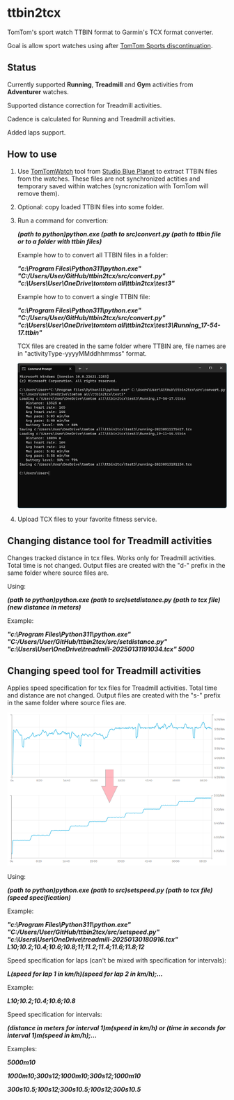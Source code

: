 # ttbin2tcx

TomTom's sport watch TTBIN format to Garmin's TCX format converter.

Goal is allow sport watches using after [TomTom Sports discontinuation](https://help.tomtom.com/hc/en-us/articles/11748276052370).

## Status

Currently supported **Running**, **Treadmill** and **Gym** activities from **Adventurer** watches.

Supported distance correction for Treadmill activities.

Cadence is calculated for Running and Treadmill activities.

Added laps support.

## How to use

1. Use [TomTomWatch](https://github.com/scubajorgen/TomTomWatch) tool from [Studio Blue Planet](https://blog.studioblueplanet.net/software/tomtomwatch) to extract TTBIN files from the watches.
These files are not synchronized actities and temporary saved within watches (syncronization with TomTom will remove them).

2. Optional: copy loaded TTBIN files into some folder.

3. Run a command for convertion:

   ***(path to python)python.exe (path to src)convert.py (path to ttbin file or to a folder with ttbin files)***

   Example how to to convert all TTBIN files in a folder:

   ***"c:\Program Files\Python311\python.exe" "C:/Users/User/GitHub/ttbin2tcx/src/convert.py" "c:\Users\User\OneDrive\tomtom all\ttbin2tcx\test3"***

   Example how to to convert a single TTBIN file:

   ***"c:\Program Files\Python311\python.exe" "C:/Users/User/GitHub/ttbin2tcx/src/convert.py" "c:\Users\User\OneDrive\tomtom all\ttbin2tcx\test3\Running_17-54-17.ttbin"***

   TCX files are created in the same folder where TTBIN are, file names are in "activityType-yyyyMMddhhmmss" format.

   ![](/res/console.png)

4. Upload TCX files to your favorite fitness service.

## Changing distance tool for Treadmill activities

Changes tracked distance in tcx files. Works only for Treadmill activities. Total time is not changed.
Output files are created with the "d-" prefix in the same folder where source files are.

Using:

***(path to python)python.exe (path to src)setdistance.py (path to tcx file) (new distance in meters)***
	
Example:
	
***"c:\Program Files\Python311\python.exe" "C:/Users/User/GitHub/ttbin2tcx/src/setdistance.py" "c:\Users\User\OneDrive\treadmill-20250131191034.tcx" 5000***
	
## Changing speed tool for Treadmill activities

Applies speed specification for tcx files for Treadmill activities. Total time and distance are not changed.
Output files are created with the "s-" prefix in the same folder where source files are.

![](/res/speed.png)

Using:

***(path to python)python.exe (path to src)setspeed.py (path to tcx file) (speed specification)***
	
Example:
	
***"c:\Program Files\Python311\python.exe" "C:/Users/User/GitHub/ttbin2tcx/src/setspeed.py" "c:\Users\User\OneDrive\treadmill-20250130180916.tcx" L10;10.2;10.4;10.6;10.8;11;11.2;11.4;11.6;11.8;12***

Speed specification for laps (can't be mixed with specification for intervals):

***L(speed for lap 1 in km/h)(speed for lap 2 in km/h);...***

Example:

***L10;10.2;10.4;10.6;10.8***

Speed specification for intervals:

***(distance in meters for interval 1)m(speed in km/h) or (time in seconds for interval 1)m(speed in km/h);...***

Examples:

***5000m10***

***1000m10;300s12;1000m10;300s12;1000m10***

***300s10.5;100s12;300s10.5;100s12;300s10.5***